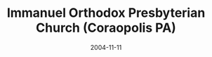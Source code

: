 ---
date: &id001 2004-11-11
end_date: null
location:
  address: 529 Chestnut Street
  city: Coraopolis
  state: PA
minister:
- end: 2004-11-11
  name: Robert Broline
  start: 2000-01-01
  type: Organizing Pastor
- end: 2006-01-01
  name: Robert Broline
  start: 2004-11-11
  type: Pastor
- end: null
  name: Mark Garcia
  start: 2007-01-01
  type: Pastor
ministers:
- Robert Broline
- Robert Broline
- Mark Garcia
name: Immanuel Orthodox Presbyterian Church
names:
- end: 2004-11-11
  name: Immanuel Orthodox Presbyterian Mission
  start: 2001-01-01
- end: null
  name: Immanuel Orthodox Presbyterian Church
  start: 2004-11-11
origination_date: *id001
raw_data: 'PA Coraopolis


  Immanuel Orthodox Presbyterian Mission  (2001-November 11, 2004)

  Immanuel Orthodox Presbyterian Church  (November 11, 2004- )

  529 Chestnut Street

  Org. Pastor: Robert Broline, 2000-2004

  Pastors: Robert Broline, 2004-6

  Mark Garcia, 2007-

  '
received_from: null
states:
- PA
status:
  active: true
  end_date: null
  reason: null
  received_from: null
  withdrawal_to: null
title: Immanuel Orthodox Presbyterian Church (Coraopolis PA)
year_established:
- 2004

---
